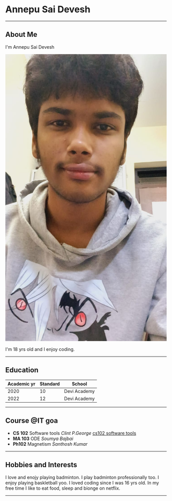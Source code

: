 # Annepu Sai Devesh
******
## About Me
I'm Annepu Sai Devesh

![Sai Devesh](saidevesh.jpeg)

I'm 18 yrs old and I enjoy coding.
******
## Education

| Academic yr | Standard | School |
| ----------- | ----------- | ----------- |
| 2020 | 10 | Devi Academy |
| 2022 | 12 | Devi Academy |
******
## Course @IT goa
- **CS 102** Software tools *Clint P.George* [cs102 software tools](https://clintpgeorge.github.io/cs-102/spring-2023/)
- **MA 103** ODE *Soumya Bajbai*
- **Ph102** Magnetism *Santhosh Kumar*
******
## Hobbies and Interests
I love and enojy playing badminton. I play badminton professionally too. I enjoy playing baskletball yoo. I loved coding since I was 16 yrs old. In my free time I like to eat food, sleep and bionge on netflix.
******



